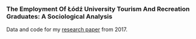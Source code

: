 ### The Employment Of Łódź University Tourism And Recreation Graduates: A Sociological Analysis

Data and code for my [research paper](https://doi.org/10.1515/tour-2017-0008) from 2017.
